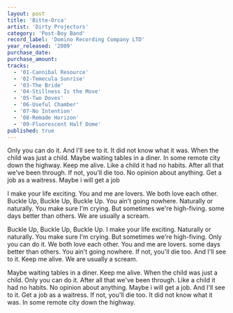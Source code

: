 ```yaml
---
layout: post
title: 'Bitte-Orca'
artist: 'Dirty Projectors'
category: 'Post-Boy Band'
record_label: 'Domino Recording Company LTD'
year_released: '2009'
purchase_date: 
purchase_amount: 
tracks:
  - '01-Cannibal Resource'
  - '02-Temecula Sunrise'
  - '03-The Bride'
  - '04-Stillness Is the Move'
  - '05-Two Doves'
  - '06-Useful Chamber'
  - '07-No Intention'
  - '08-Remade Horizon'
  - '09-Fluorescent Half Dome'
published: true
---
```


Only you can do it. And I'll see to it. It did not know what it was. When the child was just a child. Maybe waiting tables in a diner. In some remote city down the highway. Keep me alive. Like a child it had no habits. After all that we've been through. If not, you'll die too. No opinion about anything. Get a job as a waitress. Maybe i will get a job

I make your life exciting. You and me are lovers. We both love each other. Buckle Up, Buckle Up, Buckle Up. You ain't going nowhere. Naturally or naturally. You make sure I'm crying. But sometimes we're high-fiving. some days better than others. We are usually a scream.

Buckle Up, Buckle Up, Buckle Up. I make your life exciting. Naturally or naturally. You make sure I'm crying. But sometimes we're high-fiving. Only you can do it. We both love each other. You and me are lovers. some days better than others. You ain't going nowhere. If not, you'll die too. And I'll see to it. Keep me alive. We are usually a scream.

Maybe waiting tables in a diner. Keep me alive. When the child was just a child. Only you can do it. After all that we've been through. Like a child it had no habits. No opinion about anything. Maybe i will get a job. And I'll see to it. Get a job as a waitress. If not, you'll die too. It did not know what it was. In some remote city down the highway.